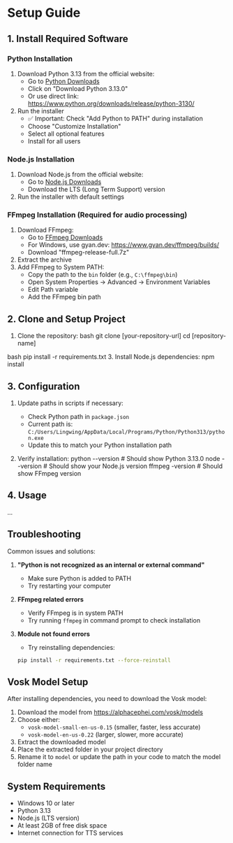 # Setup Guide

## 1. Install Required Software

### Python Installation
1. Download Python 3.13 from the official website:
   - Go to [Python Downloads](https://www.python.org/downloads/)
   - Click on "Download Python 3.13.0"
   - Or use direct link: https://www.python.org/downloads/release/python-3130/
2. Run the installer
   - ✅ Important: Check "Add Python to PATH" during installation
   - Choose "Customize Installation"
   - Select all optional features
   - Install for all users

### Node.js Installation
1. Download Node.js from the official website:
   - Go to [Node.js Downloads](https://nodejs.org/)
   - Download the LTS (Long Term Support) version
2. Run the installer with default settings

### FFmpeg Installation (Required for audio processing)
1. Download FFmpeg:
   - Go to [FFmpeg Downloads](https://ffmpeg.org/download.html)
   - For Windows, use gyan.dev: https://www.gyan.dev/ffmpeg/builds/
   - Download "ffmpeg-release-full.7z"
2. Extract the archive
3. Add FFmpeg to System PATH:
   - Copy the path to the `bin` folder (e.g., `C:\ffmpeg\bin`)
   - Open System Properties → Advanced → Environment Variables
   - Edit Path variable
   - Add the FFmpeg bin path

## 2. Clone and Setup Project

1. Clone the repository:
bash
git clone [your-repository-url]
cd [repository-name]

bash
pip install -r requirements.txt
3. Install Node.js dependencies:
npm install


## 3. Configuration

1. Update paths in scripts if necessary:
   - Check Python path in `package.json`
   - Current path is: `C:/Users/Lingwing/AppData/Local/Programs/Python/Python313/python.exe`
   - Update this to match your Python installation path

2. Verify installation:
python --version # Should show Python 3.13.0
node --version # Should show your Node.js version
ffmpeg -version # Should show FFmpeg version

## 4. Usage

...

## Troubleshooting

Common issues and solutions:

1. **"Python is not recognized as an internal or external command"**
   - Make sure Python is added to PATH
   - Try restarting your computer

2. **FFmpeg related errors**
   - Verify FFmpeg is in system PATH
   - Try running `ffmpeg` in command prompt to check installation

3. **Module not found errors**
   - Try reinstalling dependencies:
   ```bash
   pip install -r requirements.txt --force-reinstall
   ```

## Vosk Model Setup

After installing dependencies, you need to download the Vosk model:

1. Download the model from https://alphacephei.com/vosk/models
2. Choose either:
   - `vosk-model-small-en-us-0.15` (smaller, faster, less accurate)
   - `vosk-model-en-us-0.22` (larger, slower, more accurate)
3. Extract the downloaded model
4. Place the extracted folder in your project directory
5. Rename it to `model` or update the path in your code to match the model folder name

## System Requirements

- Windows 10 or later
- Python 3.13
- Node.js (LTS version)
- At least 2GB of free disk space
- Internet connection for TTS services